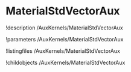 <!-- MOOSE Documentation Stub: Remove this when content is added. -->

# MaterialStdVectorAux
!description /AuxKernels/MaterialStdVectorAux

!parameters /AuxKernels/MaterialStdVectorAux

!listingfiles /AuxKernels/MaterialStdVectorAux

!childobjects /AuxKernels/MaterialStdVectorAux
